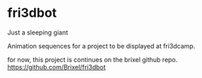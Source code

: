 # fri3dbot
Just a sleeping giant

Animation sequences for a project to be displayed at fri3dcamp.

for now, this project is continues on the brixel github repo.
https://github.com/Brixel/fri3dbot
